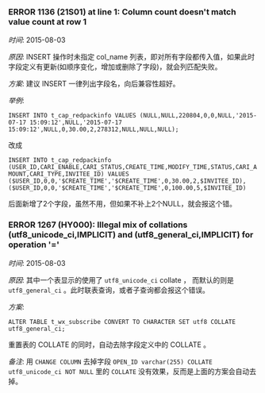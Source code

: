 ### ERROR 1136 (21S01) at line 1: Column count doesn't match value count at row 1

*时间*: 2015-08-03

*原因*: INSERT 操作时未指定 col_name 列表，即对所有字段都传入值，如果此时字段定义有更新(如顺序变化，增加或删除了字段)，就会列匹配失败。

*方案*: 建议 INSERT 一律列出字段名，向后兼容性超好。

*举例*:

`INSERT INTO t_cap_redpackinfo VALUES (NULL,NULL,220804,0,0,NULL,'2015-07-17 15:09:12',NULL,'2015-07-17 15:09:12',NULL,0,30.00,2,278312,NULL,NULL,NULL);`

改成

`INSERT INTO t_cap_redpackinfo (USER_ID,CARI_ENABLE,CARI_STATUS,CREATE_TIME,MODIFY_TIME,STATUS,CARI_AMOUNT,CARI_TYPE,INVITEE_ID) VALUES ($USER_ID,0,0,'$CREATE_TIME','$CREATE_TIME',0,30.00,2,$INVITEE_ID), ($USER_ID,0,0,'$CREATE_TIME','$CREATE_TIME',0,100.00,5,$INVITEE_ID)`

后面新增了2个字段，虽然不用，但如果不补上2个NULL，就会报这个错。


### ERROR 1267 (HY000): Illegal mix of collations (utf8_unicode_ci,IMPLICIT) and (utf8_general_ci,IMPLICIT) for operation '='

*时间*: 2015-08-03

*原因*: 其中一个表显示的使用了 `utf8_unicode_ci` collate ， 而默认的则是 `utf8_general_ci` 。此时联表查询，或者子查询都会报这个错误。

*方案*:

`ALTER TABLE t_wx_subscribe CONVERT TO CHARACTER SET utf8 COLLATE utf8_general_ci;`

重置表的 COLLATE 的同时，自动去除字段定义中的 COLLATE 。

*备注*: 用 `CHANGE COLUMN` 去掉字段 `OPEN_ID varchar(255) COLLATE utf8_unicode_ci NOT NULL` 里的 `COLLATE` 没有效果，反而是上面的方案会自动去掉。




